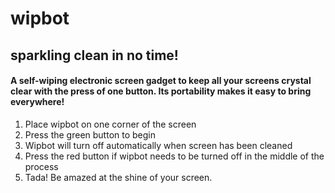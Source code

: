 # wipbot

## sparkling clean in no time!

#### A self-wiping electronic screen gadget to keep all your screens crystal clear with the press of one button. Its portability makes it easy to bring everywhere!

1. Place wipbot on one corner of the screen
2. Press the green button to begin
3. Wipbot will turn off automatically when screen has been cleaned
4. Press the red button if wipbot needs to be turned off in the middle of the process
5. Tada! Be amazed at the shine of your screen.
